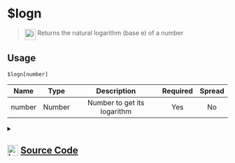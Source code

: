 # $logn
> <img align="top" src="https://upload.wikimedia.org/wikipedia/commons/thumb/e/e4/Infobox_info_icon.svg/160px-Infobox_info_icon.svg.png?20150409153300" alt="image" width="25" height="auto"> Returns the natural logarithm (base e) of a number
## Usage
```
$logn[number]
```
| Name | Type | Description | Required | Spread
| :---: | :---: | :---: | :---: | :---: |
number | Number | Number to get its logarithm | Yes | No
<details>
<summary>
    
## <img align="top" src="https://cdn4.iconfinder.com/data/icons/iconsimple-logotypes/512/github-512.png" alt="image" width="25" height="auto">  [Source Code](https://github.com/tryforge/ForgeScript-V2/blob/main/src/native/logn.ts)
    
</summary>
    
```ts
import { ArgType, NativeFunction, Return } from "../structures"

export default new NativeFunction({
    name: "$logn",
    version: "1.0.0",
    description: "Returns the natural logarithm (base e) of a number",
    brackets: true,
    unwrap: true,
    args: [
        {
            name: "number",
            description: "Number to get its logarithm",
            rest: false,
            type: ArgType.Number,
            required: true,
        },
    ],
    execute(_, [n]) {
        return Return.success(Math.log(n))
    },
})

```
    
</details>